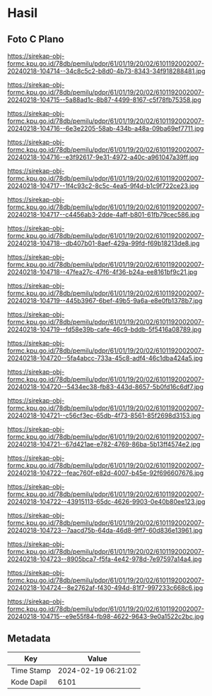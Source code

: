 # Hasil

## Foto C Plano

https://sirekap-obj-formc.kpu.go.id/78db/pemilu/pdpr/61/01/19/20/02/6101192002007-20240218-104714--34c8c5c2-b8d0-4b73-8343-34f918288481.jpg

https://sirekap-obj-formc.kpu.go.id/78db/pemilu/pdpr/61/01/19/20/02/6101192002007-20240218-104715--5a88ad1c-8b87-4499-8167-c5f78fb75358.jpg

https://sirekap-obj-formc.kpu.go.id/78db/pemilu/pdpr/61/01/19/20/02/6101192002007-20240218-104716--6e3e2205-58ab-434b-a48a-09ba69ef7711.jpg

https://sirekap-obj-formc.kpu.go.id/78db/pemilu/pdpr/61/01/19/20/02/6101192002007-20240218-104716--e3f92617-9e31-4972-a40c-a961047a39ff.jpg

https://sirekap-obj-formc.kpu.go.id/78db/pemilu/pdpr/61/01/19/20/02/6101192002007-20240218-104717--1f4c93c2-8c5c-4ea5-9f4d-b1c9f722ce23.jpg

https://sirekap-obj-formc.kpu.go.id/78db/pemilu/pdpr/61/01/19/20/02/6101192002007-20240218-104717--c4456ab3-2dde-4aff-b801-61fb79cec586.jpg

https://sirekap-obj-formc.kpu.go.id/78db/pemilu/pdpr/61/01/19/20/02/6101192002007-20240218-104718--db407b01-8aef-429a-99fd-f69b18213de8.jpg

https://sirekap-obj-formc.kpu.go.id/78db/pemilu/pdpr/61/01/19/20/02/6101192002007-20240218-104718--47fea27c-47f6-4f36-b24a-ee8161bf9c21.jpg

https://sirekap-obj-formc.kpu.go.id/78db/pemilu/pdpr/61/01/19/20/02/6101192002007-20240218-104719--445b3967-6bef-49b5-9a6a-e8e0fb1378b7.jpg

https://sirekap-obj-formc.kpu.go.id/78db/pemilu/pdpr/61/01/19/20/02/6101192002007-20240218-104719--fd58e39b-cafe-46c9-bddb-5f5416a08789.jpg

https://sirekap-obj-formc.kpu.go.id/78db/pemilu/pdpr/61/01/19/20/02/6101192002007-20240218-104720--5fa4abcc-733a-45c8-adf4-46c1dba424a5.jpg

https://sirekap-obj-formc.kpu.go.id/78db/pemilu/pdpr/61/01/19/20/02/6101192002007-20240218-104720--5434ec38-fb83-443d-8657-5b0fd16c6df7.jpg

https://sirekap-obj-formc.kpu.go.id/78db/pemilu/pdpr/61/01/19/20/02/6101192002007-20240218-104721--c56cf3ec-65db-4f73-8561-85f2698d3153.jpg

https://sirekap-obj-formc.kpu.go.id/78db/pemilu/pdpr/61/01/19/20/02/6101192002007-20240218-104721--67d421ae-e782-4769-86ba-5b13ff4574e2.jpg

https://sirekap-obj-formc.kpu.go.id/78db/pemilu/pdpr/61/01/19/20/02/6101192002007-20240218-104722--feac760f-e82d-4007-b45e-92f696607676.jpg

https://sirekap-obj-formc.kpu.go.id/78db/pemilu/pdpr/61/01/19/20/02/6101192002007-20240218-104722--43915113-65dc-4626-9903-0e40b80ee123.jpg

https://sirekap-obj-formc.kpu.go.id/78db/pemilu/pdpr/61/01/19/20/02/6101192002007-20240218-104723--7aacd75b-64da-46d8-9ff7-60d836e13961.jpg

https://sirekap-obj-formc.kpu.go.id/78db/pemilu/pdpr/61/01/19/20/02/6101192002007-20240218-104723--8905bca7-f5fa-4e42-978d-7e97597a14a4.jpg

https://sirekap-obj-formc.kpu.go.id/78db/pemilu/pdpr/61/01/19/20/02/6101192002007-20240218-104724--8e2762af-f430-494d-81f7-997233c668c6.jpg

https://sirekap-obj-formc.kpu.go.id/78db/pemilu/pdpr/61/01/19/20/02/6101192002007-20240218-104715--e9e55f84-fb98-4622-9643-9e0a1522c2bc.jpg


## Metadata

| Key        | Value               |
| ---------- | ------------------- |
| Time Stamp | 2024-02-19 06:21:02 |
| Kode Dapil | 6101                |



